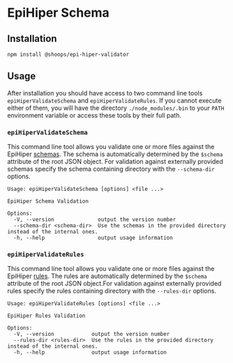 # EpiHiper Schema

## Installation

``` sh
npm install @shoops/epi-hiper-validator
```

## Usage
After installation you should have access to two command line tools `epiHiperValidateSchema` and `epiHiperValidateRules`. If you cannot execute either of them, you will have the directory `./node_modules/.bin` to your `PATH` environment variable or access these tools by their full path.

### `epiHiperValidateSchema`
This command line tool allows you validate one or more files against the EpiHiper [schemas](./schema). The schema is automatically determined by the `$schema` attribute of the root JSON object. For validation against externally provided schemas specify the schema containing directory with the `--schema-dir` options.
``` 
Usage: epiHiperValidateSchema [options] <file ...>

EpiHiper Schema Validation

Options:
  -V, --version              output the version number
  --schema-dir <schema-dir>  Use the schemas in the provided directory instead of the internal ones.
  -h, --help                 output usage information
```
### `epiHiperValidateRules`
This command line tool allows you validate one or more files against the EpiHiper [rules](./schema). The rules are automatically determined by the `$schema` attribute of the root JSON object.For validation against externally provided rules specify the rules containing directory with the `--rules-dir` options.
``` 
Usage: epiHiperValidateRules [options] <file ...>

EpiHiper Rules Validation

Options:
  -V, --version            output the version number
  --rules-dir <rules-dir>  Use the rules in the provided directory instead of the internal ones.
  -h, --help               output usage information
```
